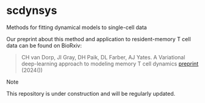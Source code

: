 # scdynsys
Methods for fitting dynamical models to single-cell data

Our preprint about this method and application to resident-memory T cell data
can be found on BioRxiv:

> CH van Dorp, JI Gray, DH Paik, DL Farber, AJ Yates. 
> A Variational deep-learning approach to modeling memory T cell dynamics 
> [preprint](https://www.biorxiv.org/content/10.1101/2024.07.08.602409v1) (2024())

> [!NOTE]
> This repository is under construction and will be regularly updated.

